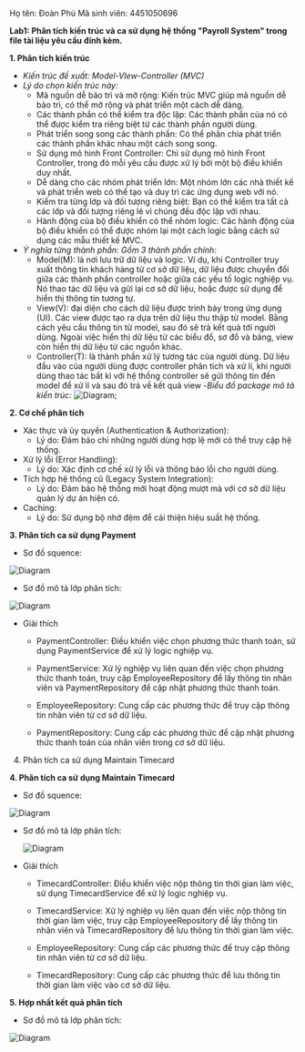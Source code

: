 Họ tên: Đoàn Phú
Mã sinh viên: 4451050696


**Lab1: Phân tích kiến trúc và ca sử dụng hệ thống "Payroll System" trong file tài liệu yêu cầu đính kèm.**
  
  **1. Phân tích kiến trúc**

  - *Kiến trúc đề xuất: Model-VIew-Controller (MVC)*
  - *Lý do chọn kiến trúc này:*
    - Mã nguồn dễ bảo trì và mở rộng: Kiến trúc MVC giúp mã nguồn dễ bảo trì, có thể mở rộng và phát triển một cách dễ dàng.
    - Các thành phần có thể kiểm tra độc lập: Các thành phần của nó có thể được kiểm tra riêng biệt từ các thành phần người dùng.
    - Phát triển song song các thành phần: Có thể phân chia phát triển các thành phần khác nhau một cách song song.
    - Sử dụng mô hình Front Controller: Chỉ sử dụng mô hình Front Controller, trong đó mỗi yêu cầu được xử lý bởi một bộ điều khiển duy nhất.
    - Dễ dàng cho các nhóm phát triển lớn: Một nhóm lớn các nhà thiết kế và phát triển web có thể tạo và duy trì các ứng dụng web với nó.
    - Kiểm tra từng lớp và đối tượng riêng biệt: Bạn có thể kiểm tra tất cả các lớp và đối tượng riêng lẻ vì chúng đều độc lập với nhau.
    - Hành động của bộ điều khiển có thể nhóm logic: Các hành động của bộ điều khiển có thể được nhóm lại một cách logic bằng cách sử dụng các mẫu thiết kế MVC.
  - *Ý nghĩa từng thành phần:*
    _Gồm 3 thành phần chính:_
    - Model(M): là nơi lưu trữ dữ liệu và logic. Ví dụ, khi Controller truy xuất thông tin khách hàng từ cơ sở dữ liệu, dữ liệu được chuyển đổi giữa các thành phần controller hoặc giữa các yếu tố logic nghiệp vụ. 
     Nó thao tác dữ liệu và gửi lại cơ sở dữ liệu, hoặc được sử dụng để hiển thị thông tin tương tự.
    - View(V): đại diện cho cách dữ liệu được trình bày trong ứng dụng (UI). Các view được tạo ra dựa trên dữ liệu thu thập từ model. Bằng cách yêu cầu thông tin từ model, sau đó sẽ trả kết quả tới người dùng. 
     Ngoài việc hiển thị dữ liệu từ các biểu đồ, sơ đồ và bảng, view còn hiển thị dữ liệu từ các nguồn khác.
    - Controller(T): là thành phần xử lý tương tác của người dùng. Dữ liệu đầu vào của người dùng được controller phân tích và xử lí, khi người dùng thao tác bất kì với hệ thống controller sẽ gửi thông tin đến 
     model để xử lí và sau đó trả về kết quả view
  -*Biểu đồ package mô tả kiển trúc:*
![Diagram](https://www.planttext.com/api/plantuml/png/X5LBJiCm4Dtd55PNxQ8R3e3Q4XP8HLGDi9_Qqs9mx6hiW2BKax7WI5m19v0sFoTUU95vzdj-yydFr_V2EY2NfIew0d-30xB91d8oIh4ajmxJ2VkCc5_bTi4GMjGEd3IQhI57gd35uWgiPPFRzAXCZiZkj4FQ0ySwg5oFCaKE96ppyoOZ_W8MsGC9f7QGS8-4ckCbS6fpBqKgjRIEm1aQ4B0Kef8vdJL3CIfq68e-7GLSedTwRsg8Fpcdg6dQAhDIerUtDWV9WxPv_rFlBKkGtcMFv1jGF5EUF045bBU5RSXuP-p_BHrHDQBA_21JakrIwIfOc-WPb2myw8btg9e93H9kaHiI5RZ4XbX3eChwOc_Q7uC3jkIypC28zriy6YjzwUJTYk4rUuix-okZ7n3EmIXZXGnJ1X1ZoHX_QztgWHSFm3eQphDXYFtIctsipVuCwmeWXWjbL_WpEjWgfCS4Csi7KQr9DuXTum5uNZJuAtB7xa5xkMMvnYisZLTNi_EfK-I7J--KdWlpeUVNWMaK1ORK-LItYQA-nchWQrv62zIY-Dly0W00__y30000);

 **2. Cơ chế phân tích**
  - Xác thực và ủy quyền (Authentication & Authorization):
    - Lý do: Đảm bảo chỉ những người dùng hợp lệ mới có thể truy cập hệ thống.
  - Xử lý lỗi (Error Handling):
    - Lý do: Xác định cơ chế xử lý lỗi và thông báo lỗi cho người dùng.
  - Tích hợp hệ thống cũ (Legacy System Integration):
    - Lý do: Đảm bảo hệ thống mới hoạt động mượt mà với cơ sở dữ liệu quản lý dự án hiện có.
  - Caching:
    - Lý do: Sử dụng bộ nhớ đệm để cải thiện hiệu suất hệ thống.
      
 **3. Phân tích ca sử dụng Payment**
  - Sơ đồ squence:

   

    
![Diagram](https://www.planttext.com/api/plantuml/png/R971IWCn48RlynJ3NlPKIdliGGghY0UX6ANdc9ssmIIp9hF2Ffi77ybNSDQsAor2Jl_t_KCc-VxyMXUnMVeO0CgRJvYv481u2OILeVUUaYEyzNQVRQm0wkU3BwZ7Ol5fhrRmYT1nZ9G4O5x3dn7x87u65qOz1x1EEEDTx08FHF3AVMfj7h3Qs66K6awIEGJA5Tg23RXZC0c6yeTtz4iDQE15s-U1JrGwJkM8juk9dygNU0a0voBERh315HeAv0HFFZwI7BY5PiH6yIQperAkkHdvTgd2IzTQeV_vGlazoRGzFgGTWzOKJjaAzGbsFiUh6QV9UkKrfLP_xGS00F__0m00)

  - Sơ đồ mô tả lớp phân tích:

 ![Diagram](https://www.planttext.com/api/plantuml/png/UhzxlqDnIM9HIMbk3XTNSNPcda9HVd4g5rTgNabcIQM2Qsv1Vav-PMfgK6fnGNuUK0Og4P1OcGjameMval9Byr8IY-0oplbv9KNvEJcfHGfSoH0sJ2eujQWiCnce1vMleAkBgHct6hZLc2emNSt5vP2QbmBq90000F__0m00)

  - Giải thích

    - PaymentController: Điều khiển việc chọn phương thức thanh toán, sử dụng PaymentService để xử lý logic nghiệp vụ.

    - PaymentService: Xử lý nghiệp vụ liên quan đến việc chọn phương thức thanh toán, truy cập EmployeeRepository để lấy thông tin nhân viên và PaymentRepository để cập nhật phương thức thanh toán.

    - EmployeeRepository: Cung cấp các phương thức để truy cập thông tin nhân viên từ cơ sở dữ liệu.   

    - PaymentRepository: Cung cấp các phương thức để cập nhật phương thức thanh toán của nhân viên trong cơ sở dữ liệu.


4. Phân tích ca sử dụng Maintain Timecard
    
 **4. Phân tích ca sử dụng Maintain Timecard**
  - Sơ đồ squence:

    
![Diagram](https://www.planttext.com/api/plantuml/png/P95DQiD034RtEeNmngiGacKM8U2MqcqdDEl9M4b5voUTaGCvMnOzKgzGkSOseJ2hxtrFICpF_NjNn6RfWWSednmnfq80mk89AqDV7KL7-CJsd6se0Ehz1nVKPx5mF6lBSoHqAGIA0h2iOMw4pWiluA5HBm6iavJnELnykX71CNMnjVc6rPu3EPlR9aN9oNlA5Tg23RWXc1k6yfKT_M43EfX5_N7a6vLBYcN0XzN4H_kHhm5WD76nnGOtQBfZOC5HWAO7Hi6xzTnQeHcP7XtMlMIl__ALvYyaqxNu6ay9jAvmoZQe5vyuXyaU5YY5KzJjTXHR_QDV0000__y30000)

  - Sơ đồ mô tả lớp phân tích:

    ![Diagram](https://www.planttext.com/api/plantuml/png/UhzxlqDnIM9HIMbk3XTNSNPcda9HVd4g5rTgNabcIQM2Qsv1Vav-PMfgK6fnGNuUK0Og4PAPcvgSM9G25-TAoY_DIqaiGaWvv-UL5ENdvAGMAN0bGzXmkU3KehBCPA0kD045NLqi-l6fWZi0YnfCrtDnEQJcfG0z2m000F__0m00)


  - Giải thích

    - TimecardController: Điều khiển việc nộp thông tin thời gian làm việc, sử dụng TimecardService để xử lý logic nghiệp vụ.

    - TimecardService: Xử lý nghiệp vụ liên quan đến việc nộp thông tin thời gian làm việc, truy cập EmployeeRepository để lấy thông tin nhân viên và TimecardRepository để lưu thông tin thời gian làm việc.

    - EmployeeRepository: Cung cấp các phương thức để truy cập thông tin nhân viên từ cơ sở dữ liệu.

    - TimecardRepository: Cung cấp các phương thức để lưu thông tin thời gian làm việc vào cơ sở dữ liệu.
  
    
 **5. Hợp nhất kết quả phân tích**
  - Sơ đồ mô tả lớp phân tích:


![Diagram](https://www.planttext.com/api/plantuml/png/V55B3W8X3Dtt55nWxZ29SM_K2o1qGGGwAOm9PtFXaRo2OoH5PNJNl5zVuNwzZIbhpdFm0Ediec9A280nkrpKDaoU2k8UqqHn8If-T06DPYiud6YELdEZDXGpa_V82inh5kw0V77ctRNJ9IpPpIIUoeYbDgXmAm1VuMeOLhhyKqdMYgPx2FZizTJqD_pKI4olw3UD6EtoFmy0003__mC0)



